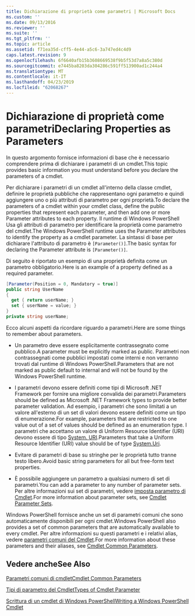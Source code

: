 ```yaml
---
title: Dichiarazione di proprietà come parametri | Microsoft Docs
ms.custom: ''
ms.date: 09/13/2016
ms.reviewer: ''
ms.suite: ''
ms.tgt_pltfrm: ''
ms.topic: article
ms.assetid: f71ea35d-cff5-4e44-a5c6-3a747ed4c4d9
caps.latest.revision: 9
ms.openlocfilehash: 6f6640afb15b3608669538f9b5f53d7a8a5c380d
ms.sourcegitcommit: e7445ba8203da304286c591ff513900ad1c244a4
ms.translationtype: MT
ms.contentlocale: it-IT
ms.lasthandoff: 04/23/2019
ms.locfileid: "62068267"
---
```

# <a name="declaring-properties-as-parameters"></a><span data-ttu-id="0ec0e-102">Dichiarazione di proprietà come parametri</span><span class="sxs-lookup"><span data-stu-id="0ec0e-102">Declaring Properties as Parameters</span></span>

<span data-ttu-id="0ec0e-103">In questo argomento fornisce informazioni di base che è necessario comprendere prima di dichiarare i parametri di un cmdlet.</span><span class="sxs-lookup"><span data-stu-id="0ec0e-103">This topic provides basic information you must understand before you declare the parameters of a cmdlet.</span></span>

<span data-ttu-id="0ec0e-104">Per dichiarare i parametri di un cmdlet all'interno della classe cmdlet, definire le proprietà pubbliche che rappresentano ogni parametro e quindi aggiungere uno o più attributi di parametro per ogni proprietà.</span><span class="sxs-lookup"><span data-stu-id="0ec0e-104">To declare the parameters of a cmdlet within your cmdlet class, define the public properties that represent each parameter, and then add one or more Parameter attributes to each property.</span></span> <span data-ttu-id="0ec0e-105">Il runtime di Windows PowerShell Usa gli attributi di parametro per identificare la proprietà come parametro del cmdlet.</span><span class="sxs-lookup"><span data-stu-id="0ec0e-105">The Windows PowerShell runtime uses the Parameter attributes to identify the property as a cmdlet parameter.</span></span> <span data-ttu-id="0ec0e-106">La sintassi di base per dichiarare l'attributo di parametro è `[Parameter()]`.</span><span class="sxs-lookup"><span data-stu-id="0ec0e-106">The basic syntax for declaring the Parameter attribute is `[Parameter()]`.</span></span>

<span data-ttu-id="0ec0e-107">Di seguito è riportato un esempio di una proprietà definita come un parametro obbligatorio.</span><span class="sxs-lookup"><span data-stu-id="0ec0e-107">Here is an example of a property defined as a required parameter.</span></span>

```csharp
[Parameter(Position = 0, Mandatory = true)]
public string UserName
{
  get { return userName; }
  set { userName = value; }
}
private string userName;
```

<span data-ttu-id="0ec0e-108">Ecco alcuni aspetti da ricordare riguardo a parametri.</span><span class="sxs-lookup"><span data-stu-id="0ec0e-108">Here are some things to remember about parameters.</span></span>

- <span data-ttu-id="0ec0e-109">Un parametro deve essere esplicitamente contrassegnato come pubblico.</span><span class="sxs-lookup"><span data-stu-id="0ec0e-109">A parameter must be explicitly marked as public.</span></span> <span data-ttu-id="0ec0e-110">Parametri non contrassegnati come pubblici impostati come interni e non verranno trovati dal runtime di Windows PowerShell.</span><span class="sxs-lookup"><span data-stu-id="0ec0e-110">Parameters that are not marked as public default to internal and will not be found by the Windows PowerShell runtime.</span></span>

- <span data-ttu-id="0ec0e-111">I parametri devono essere definiti come tipi di Microsoft .NET Framework per fornire una migliore convalida dei parametri.</span><span class="sxs-lookup"><span data-stu-id="0ec0e-111">Parameters should be defined as Microsoft .NET Framework types to provide better parameter validation.</span></span> <span data-ttu-id="0ec0e-112">Ad esempio, i parametri che sono limitati a un valore all'esterno di un set di valori devono essere definiti come un tipo di enumerazione.</span><span class="sxs-lookup"><span data-stu-id="0ec0e-112">For example, parameters that are restricted to one value out of a set of values should be defined as an enumeration type.</span></span> <span data-ttu-id="0ec0e-113">I parametri che accettano un valore di Uniform Resource Identifier (URI) devono essere di tipo [System. URI](/dotnet/api/System.Uri).</span><span class="sxs-lookup"><span data-stu-id="0ec0e-113">Parameters that take a Uniform Resource Identifier (URI) value should be of type [System.Uri](/dotnet/api/System.Uri).</span></span>

- <span data-ttu-id="0ec0e-114">Evitare di parametri di base su stringhe per le proprietà tutto tranne testo libero.</span><span class="sxs-lookup"><span data-stu-id="0ec0e-114">Avoid basic string parameters for all but free-form text properties.</span></span>

- <span data-ttu-id="0ec0e-115">È possibile aggiungere un parametro a qualsiasi numero di set di parametri.</span><span class="sxs-lookup"><span data-stu-id="0ec0e-115">You can add a parameter to any number of parameter sets.</span></span> <span data-ttu-id="0ec0e-116">Per altre informazioni sui set di parametri, vedere [imposta parametro di Cmdlet](./cmdlet-parameter-sets.md).</span><span class="sxs-lookup"><span data-stu-id="0ec0e-116">For more information about parameter sets, see [Cmdlet Parameter Sets](./cmdlet-parameter-sets.md).</span></span>

<span data-ttu-id="0ec0e-117">Windows PowerShell fornisce anche un set di parametri comuni che sono automaticamente disponibili per ogni cmdlet.</span><span class="sxs-lookup"><span data-stu-id="0ec0e-117">Windows PowerShell also provides a set of common parameters that are automatically available to every cmdlet.</span></span> <span data-ttu-id="0ec0e-118">Per altre informazioni su questi parametri e i relativi alias, vedere [parametri comuni del Cmdlet](./common-parameter-names.md).</span><span class="sxs-lookup"><span data-stu-id="0ec0e-118">For more information about these parameters and their aliases, see [Cmdlet Common Parameters](./common-parameter-names.md).</span></span>

## <a name="see-also"></a><span data-ttu-id="0ec0e-119">Vedere anche</span><span class="sxs-lookup"><span data-stu-id="0ec0e-119">See Also</span></span>

[<span data-ttu-id="0ec0e-120">Parametri comuni di cmdlet</span><span class="sxs-lookup"><span data-stu-id="0ec0e-120">Cmdlet Common Parameters</span></span>](./common-parameter-names.md)

[<span data-ttu-id="0ec0e-121">Tipi di parametro del Cmdlet</span><span class="sxs-lookup"><span data-stu-id="0ec0e-121">Types of Cmdlet Parameter</span></span>](./types-of-cmdlet-parameters.md)

[<span data-ttu-id="0ec0e-122">Scrittura di un cmdlet di Windows PowerShell</span><span class="sxs-lookup"><span data-stu-id="0ec0e-122">Writing a Windows PowerShell Cmdlet</span></span>](./writing-a-windows-powershell-cmdlet.md)
